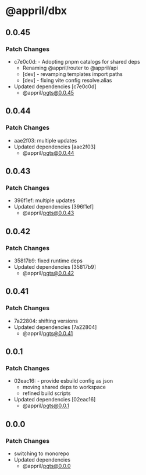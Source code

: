 # @appril/dbx

## 0.0.45

### Patch Changes

- c7e0c0d: - Adopting pnpm catalogs for shared deps
  - Renaming @appril/router to @appril/api
  - [dev] - revamping templates import paths
  - [dev] - fixing vite config resolve.alias
- Updated dependencies [c7e0c0d]
  - @appril/pgts@0.0.45

## 0.0.44

### Patch Changes

- aae2f03: multiple updates
- Updated dependencies [aae2f03]
  - @appril/pgts@0.0.44

## 0.0.43

### Patch Changes

- 396f1ef: multiple updates
- Updated dependencies [396f1ef]
  - @appril/pgts@0.0.43

## 0.0.42

### Patch Changes

- 35817b9: fixed runtime deps
- Updated dependencies [35817b9]
  - @appril/pgts@0.0.42

## 0.0.41

### Patch Changes

- 7a22804: shifting versions
- Updated dependencies [7a22804]
  - @appril/pgts@0.0.41

## 0.0.1

### Patch Changes

- 02eac16: - provide esbuild config as json
  - moving shared deps to workspace
  - refined build scripts
- Updated dependencies [02eac16]
  - @appril/pgts@0.0.1

## 0.0.0

### Patch Changes

- switching to monorepo
- Updated dependencies
  - @appril/pgts@0.0.0
